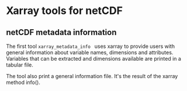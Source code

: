 # Xarray tools for netCDF
## netCDF metadata information

The first tool `xarray_metadata_info ` uses xarray to provide users with general information about variable names, dimensions
and attributes.
Variables that can be extracted and dimensions available are printed in a tabular file.

The tool also print a general information file. It's the result of the xarray method info().

